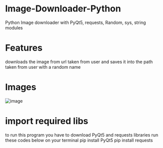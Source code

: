 # Image-Downloader-Python
Python Image downloader with PyQt5, requests, Random, sys, string modules

# Features
downloads the image from url taken from user and saves it into the path taken from user with a random name

# Images
![image](https://user-images.githubusercontent.com/96844411/208731044-86b785e9-1898-4d22-8cef-4290fbb2e5f7.png)

# import required libs
to run this program you have to download PyQt5 and requests libraries
run these codes below on your terminal
pip install PyQt5
pip install requests
